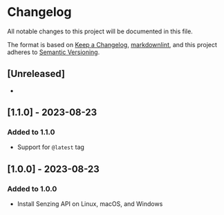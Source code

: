 # Changelog

All notable changes to this project will be documented in this file.

The format is based on [Keep a Changelog](https://keepachangelog.com/en/1.0.0/),
[markdownlint](https://dlaa.me/markdownlint/),
and this project adheres to [Semantic Versioning](https://semver.org/spec/v2.0.0.html).

## [Unreleased]

-

## [1.1.0] - 2023-08-23

### Added to 1.1.0

- Support for `@latest` tag

## [1.0.0] - 2023-08-23

### Added to 1.0.0

- Install Senzing API on Linux, macOS, and Windows
